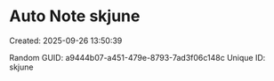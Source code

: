 ﻿# Auto Note skjune
Created: 2025-09-26 13:50:39

Random GUID: a9444b07-a451-479e-8793-7ad3f06c148c
Unique ID: skjune
